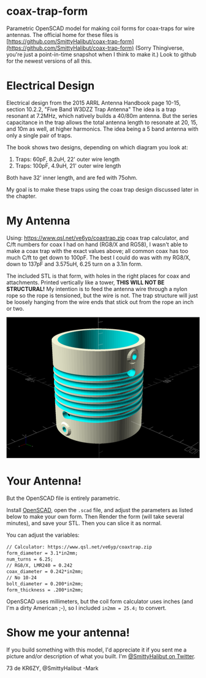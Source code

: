 # coax-trap-form
Parametric OpenSCAD model for making coil forms for coax-traps for wire antennas.
The official home for these files is [https://github.com/SmittyHalibut/coax-trap-form](https://github.com/SmittyHalibut/coax-trap-form)
(Sorry Thingiverse, you're just a point-in-time snapshot when I think to make it.)
Look to github for the newest versions of all this.

# Electrical Design
Electrical design from the 2015 ARRL Antenna Handbook 
page 10-15, section 10.2.2, "Five Band W3DZZ Trap Antenna"
The idea is a trap resonant at 7.2MHz, which natively builds a 40/80m
antenna. But the series capacitance in the trap allows the total antenna
length to resonate at 20, 15, and 10m as well, at higher harmonics.
The idea being a 5 band antenna with only a single pair of traps.

The book shows two designs, depending on which diagram you look at:
1. Traps: 60pF, 8.2uH, 22' outer wire length
1. Traps: 100pF, 4.9uH, 21' outer wire length

Both have 32' inner length, and are fed with 75ohm.

My goal is to make these traps using the coax trap design discussed
later in the chapter.

# My Antenna
Using: https://www.qsl.net/ve6yp/coaxtrap.zip coax trap calculator, 
and C/ft numbers for coax I had on hand (RG8/X and RG58), I wasn't
able to make a coax trap with the exact values above; all common coax has
too much C/ft to get down to 100pF.  The best I could do was with my 
RG8/X, down to 137pF and 3.575uH, 6.25 turn on a 3.1in form.

The included STL is that form, with holes in the right places for coax and attachments.
Printed vertically like a tower, **THIS WILL NOT BE STRUCTURAL!**
My intention is to feed the antenna wire through a nylon rope so the 
rope is tensioned, but the wire is not.  The trap structure will just be loosely
hanging from the wire ends that stick out from the rope an inch or two.

![Screen capture of my 3.1 inch, 6.25 turn form for RG8/X. Resonates at 7.200MHz](/images/coax-trap-form-rg8x-6.25turns-3.1in.png)

# Your Antenna!
But the OpenSCAD file is entirely parametric. 

Install [OpenSCAD](https://www.openscad.org/), open the `.scad` file, and adjust the parameters as listed below to make your own form.  Then Render the form (will take several minutes), and save your STL.  Then you can slice it as normal.

You can adjust the variables:
```
// Calculator: https://www.qsl.net/ve6yp/coaxtrap.zip
form_diameter = 3.1*in2mm;
num_turns = 6.25;
// RG8/X, LMR240 = 0.242
coax_diameter = 0.242*in2mm;
// No 10-24
bolt_diameter = 0.200*in2mm;
form_thickness = .200*in2mm;
```
OpenSCAD uses millimeters, but the coil form calculator uses inches (and I'm
a dirty American ;-), so I included `in2mm = 25.4;` to convert.

# Show me your antenna!
If you build something with this model, I'd appreciate it if you sent me
a picture and/or description of what you built.  I'm [@SmittyHalibut on Twitter](https://twitter.com/SmittyHalibut).

73 de KR6ZY, @SmittyHalibut
-Mark
